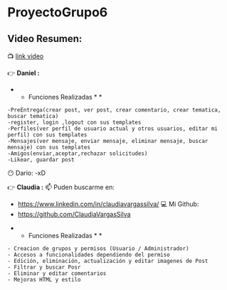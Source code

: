 # ProyectoGrupo6

## Video Resumen: 
:tv: [link video](https://youtu.be/rZ84U6VKkHs)


:point_right: **Daniel :**

* * Funciones Realizadas * *
```
-PreEntrega(crear post, ver post, crear comentario, crear tematica, buscar tematica)
-register, login ,logout con sus templates
-Perfiles(ver perfil de usuario actual y otros usuarios, editar mi perfil) con sus templates
-Mensajes(ver mensaje, enviar mensaje, eliminar mensaje, buscar mensaje) con sus templates
-Amigos(enviar,aceptar,rechazar solicitudes)
-Likear, guardar post
```

:no_mouth: Dario:
-xD

:point_right: **Claudia :**
📫  Puden buscarme en: 
- https://www.linkedin.com/in/claudiavargassilva/
:computer: Mi Github:
- https://github.com/ClaudiaVargasSilva

* * Funciones Realizadas * *
```
- Creacion de grupos y permisos (Usuario / Administrador)
- Accesos a funcionalidades dependiendo del permiso
- Edición, eliminación, actualización y editar imagenes de Post 
- Filtrar y buscar Posr
- Eliminar y editar comentarios
- Mejoras HTML y estilo
```


